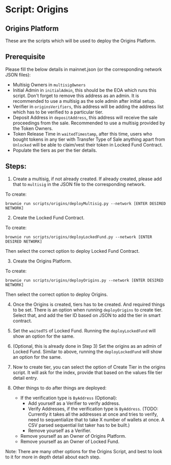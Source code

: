 # Script: Origins

## Origins Platform

These are the scripts which will be used to deploy the Origins Platform.

## Prerequisite

Please fill the below details in mainnet.json (or the corresponding network JSON files):

- Multisig Owners in `multisigOwners`
- Initial Admin in `initialAdmin`, this should be the EOA which runs this script. Don't forget to remove this address as an admin. It is recommended to use a multisig as the sole admin after initial setup.
- Verifier in `originsVerifiers`, this address will be adding the address list which has to be verified to a particular tier.
- Deposit Address in `depositAddress`, this address will receive the sale proceedings from the sale. Recommended to use a multisig provided by the Token Owners.
- Token Release Time in `waitedTimestamp`, after this time, users who bought tokens in any tier with Transfer Type of Sale anything apart from `Unlocked` will be able to claim/vest their token in Locked Fund Contract.
- Populate the tiers as per the tier details.

## Steps:

1. Create a multisig, if not already created. If already created, please add that to `multisig` in the JSON file to the corresponding network.

To create:

```
brownie run scripts/origins/deployMultisig.py --network [ENTER DESIRED NETWORK]
```

2. Create the Locked Fund Contract.

To create:

```
brownie run scripts/origins/deployLockedFund.py --network [ENTER DESIRED NETWORK]
```

Then select the correct option to deploy Locked Fund Contract.

3. Create the Origins Platform.

To create:

```
brownie run scripts/origins/deployOrigins.py --network [ENTER DESIRED NETWORK]
```

Then select the correct option to deploy Origins.

4. Once the Origins is created, tiers has to be created. And required things to be set. There is an option when running `deployOrigins` to create tier. Select that, and add the tier ID based on JSON to add the tier in smart contract.

5. Set the `waitedTS` of Locked Fund. Running the `deployLockedFund` will show an option for the same.

6. (Optional, this is already done in Step 3) Set the origins as an admin of Locked Fund. Similar to above, running the `deployLockedFund` will show an option for the same.

7. Now to create tier, you can select the option of Create Tier in the origins script. It will ask for the index, provide that based on the values file tier detail entry.

8. Other things to do after things are deployed:
   - If the verification type is `ByAddress` (Optional):
     - Add yourself as a Verifier to verify address.
     - Verify Addresses, if the verification type is `ByAddress`. (TODO: Currently it takes all the addresses at once and tries to verify, need to sequentialize that to take X number of wallets at once. A CSV parsed sequential list taker has to be built.)
     - Remove yourself as a Verifier.
   - Remove yourself as an Owner of Origins Platform.
   - Remove yourself as an Owner of Locked Fund.

Note: There are many other options for the Origins Script, and best to look to it for more in depth detail about each step.
